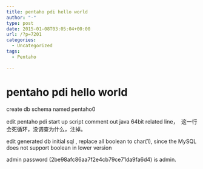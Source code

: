 ```yaml
---
title: pentaho pdi hello world
author: "-"
type: post
date: 2015-01-08T03:05:04+00:00
url: /?p=7201
categories:
  - Uncategorized
tags:
  - Pentaho

---
```

# pentaho pdi hello world
create db schema named pentaho0

edit pentaho pdi start up script comment out java 64bit related line，  这一行会死循环，没调查为什么，注掉。

edit generated db initial sql , replace all boolean to char(1), since the MySQL does not support boolean in lower version

admin password (2be98afc86aa7f2e4cb79ce71da9fa6d4) is admin.